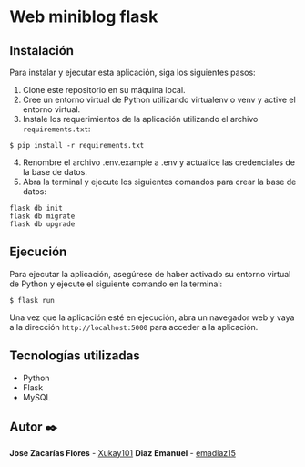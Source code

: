 # Web miniblog flask

## Instalación

Para instalar y ejecutar esta aplicación, siga los siguientes pasos:

1. Clone este repositorio en su máquina local.
2. Cree un entorno virtual de Python utilizando virtualenv o venv y active el entorno virtual.
3. Instale los requerimientos de la aplicación utilizando el archivo `requirements.txt`:
```
$ pip install -r requirements.txt
```
4. Renombre el archivo .env.example a .env y actualice las credenciales de la base de datos.
5. Abra la terminal y ejecute los siguientes comandos para crear la base de datos:
```
flask db init
flask db migrate
flask db upgrade
```

## Ejecución

Para ejecutar la aplicación, asegúrese de haber activado su entorno virtual de Python y ejecute el siguiente comando en la terminal:
```
$ flask run
```
Una vez que la aplicación esté en ejecución, abra un navegador web y vaya a la dirección `http://localhost:5000` para acceder a la aplicación.

## Tecnologías utilizadas

* Python
* Flask
* MySQL

## Autor ✒️

**Jose Zacarías Flores**  - [Xukay101](https://github.com/Xukay101)
**Diaz Emanuel**  - [emadiaz15](https://github.com/emadiaz15)